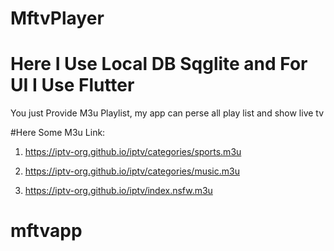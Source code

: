 # MftvPlayer
# Here I Use Local DB Sqglite and For UI I Use Flutter

You just Provide M3u Playlist, my app can perse all play list and show live tv

#Here Some M3u Link:
1. https://iptv-org.github.io/iptv/categories/sports.m3u

2. https://iptv-org.github.io/iptv/categories/music.m3u

3. https://iptv-org.github.io/iptv/index.nsfw.m3u
# mftvapp
